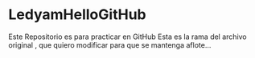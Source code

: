 # LedyamHelloGitHub
Este Repositorio es para practicar en GitHub
Esta es la rama del archivo original , que quiero modificar para que se mantenga aflote...
